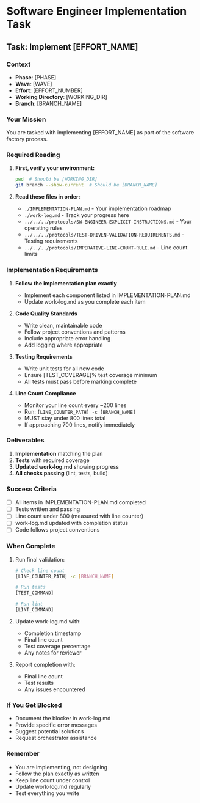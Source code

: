 # Software Engineer Implementation Task

## Task: Implement [EFFORT_NAME]

### Context
- **Phase**: [PHASE]
- **Wave**: [WAVE]
- **Effort**: [EFFORT_NUMBER]
- **Working Directory**: [WORKING_DIR]
- **Branch**: [BRANCH_NAME]

### Your Mission

You are tasked with implementing [EFFORT_NAME] as part of the software factory process.

### Required Reading

1. **First, verify your environment:**
   ```bash
   pwd  # Should be [WORKING_DIR]
   git branch --show-current  # Should be [BRANCH_NAME]
   ```

2. **Read these files in order:**
   - `./IMPLEMENTATION-PLAN.md` - Your implementation roadmap
   - `./work-log.md` - Track your progress here
   - `../../../protocols/SW-ENGINEER-EXPLICIT-INSTRUCTIONS.md` - Your operating rules
   - `../../../protocols/TEST-DRIVEN-VALIDATION-REQUIREMENTS.md` - Testing requirements
   - `../../../protocols/IMPERATIVE-LINE-COUNT-RULE.md` - Line count limits

### Implementation Requirements

1. **Follow the implementation plan exactly**
   - Implement each component listed in IMPLEMENTATION-PLAN.md
   - Update work-log.md as you complete each item

2. **Code Quality Standards**
   - Write clean, maintainable code
   - Follow project conventions and patterns
   - Include appropriate error handling
   - Add logging where appropriate

3. **Testing Requirements**
   - Write unit tests for all new code
   - Ensure [TEST_COVERAGE]% test coverage minimum
   - All tests must pass before marking complete

4. **Line Count Compliance**
   - Monitor your line count every ~200 lines
   - Run: `[LINE_COUNTER_PATH] -c [BRANCH_NAME]`
   - MUST stay under 800 lines total
   - If approaching 700 lines, notify immediately

### Deliverables

1. **Implementation** matching the plan
2. **Tests** with required coverage
3. **Updated work-log.md** showing progress
4. **All checks passing** (lint, tests, build)

### Success Criteria

- [ ] All items in IMPLEMENTATION-PLAN.md completed
- [ ] Tests written and passing
- [ ] Line count under 800 (measured with line counter)
- [ ] work-log.md updated with completion status
- [ ] Code follows project conventions

### When Complete

1. Run final validation:
   ```bash
   # Check line count
   [LINE_COUNTER_PATH] -c [BRANCH_NAME]
   
   # Run tests
   [TEST_COMMAND]
   
   # Run lint
   [LINT_COMMAND]
   ```

2. Update work-log.md with:
   - Completion timestamp
   - Final line count
   - Test coverage percentage
   - Any notes for reviewer

3. Report completion with:
   - Final line count
   - Test results
   - Any issues encountered

### If You Get Blocked

- Document the blocker in work-log.md
- Provide specific error messages
- Suggest potential solutions
- Request orchestrator assistance

### Remember

- You are implementing, not designing
- Follow the plan exactly as written
- Keep line count under control
- Update work-log.md regularly
- Test everything you write